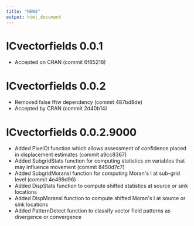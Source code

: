 ```yaml
---
title: "NEWS"
output: html_document
---
```


# ICvectorfields 0.0.1
* Accepted on CRAN (commit 6f85218)

# ICvectorfields 0.0.2
* Removed false fftw dependency (commit 487bd8de)
* Accepted by CRAN (commit 2d40b14)

# ICvectorfields 0.0.2.9000
* Added PixelCt function which allows assessment of confidence placed in displacement estimates (commit a9cc8367)
* Added SubgridStats function for computing statistics on variables that may influence movement (commit 8450d7c7)
* Added SubgridMoransI function for computing Moran's I at sub-grid level (commit 4e499d96)
* Added DispStats function to compute shifted statistics at source or sink locations
* Added DispMoransI function to compute shifted Moran's I at source or sink locations
* Added PatternDetect function to classify vector field patterns as divergence or convergence
